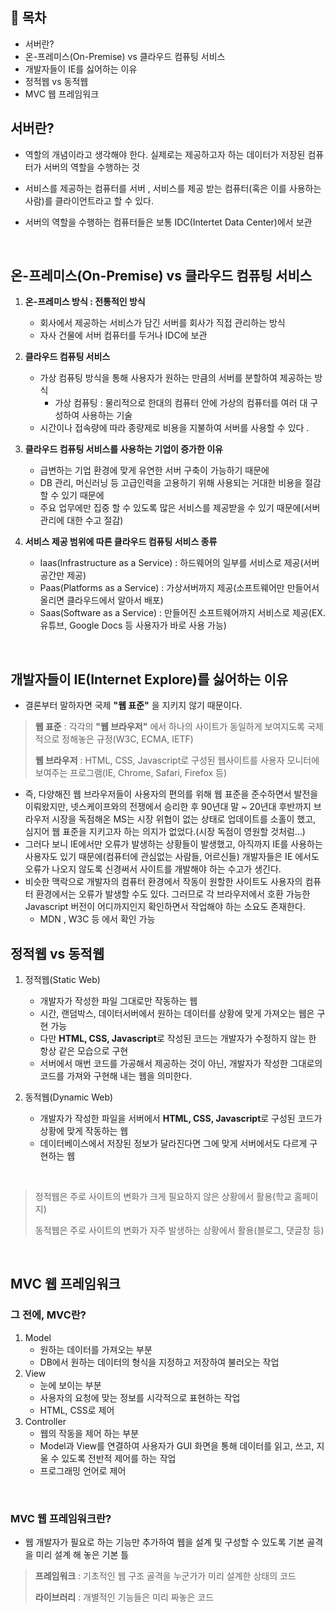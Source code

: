 ## :pushpin: **목차**
- 서버란?
- 온-프레미스(On-Premise) vs 클라우드 컴퓨팅 서비스
- 개발자들이 IE를 싫어하는 이유 
- 정적웹 vs 동적웹
- MVC 웹 프레임워크
## 서버란? 

- 역할의 개념이라고 생각해야 한다. 실제로는 제공하고자 하는 데이터가 저장된 컴퓨터가 서버의 역할을 수행하는 것

- 서비스를 제공하는 컴퓨터를 서버 , 서비스를 제공 받는 컴퓨터(혹은 이를 사용하는 사람)를 클라이언트라고 할 수 있다.

- 서버의 역할을 수행하는 컴퓨터들은 보통 IDC(Intertet Data Center)에서 보관

</br>

## 온-프레미스(On-Premise) vs 클라우드 컴퓨팅 서비스 

1. **온-프레미스 방식 : 전통적인 방식**

   - 회사에서 제공하는 서비스가 담긴 서버를 회사가 직접 관리하는 방식
   - 자사 건물에 서버 컴퓨터를 두거나 IDC에 보관 

2. **클라우드 컴퓨팅 서비스**

   - 가상 컴퓨팅 방식을 통해 사용자가 원하는 만큼의 서버를 분할하여 제공하는 방식
     - 가상 컴퓨팅 : 물리적으로 한대의 컴퓨터 안에 가상의 컴퓨터를 여러 대 구성하여 사용하는 기술
   - 시간이나 접속량에 따라 종량제로 비용을 지불하여 서버를 사용할 수 있다 .

3. **클라우드 컴퓨팅 서비스를 사용하는 기업이 증가한 이유**
   - 급변하는 기업 환경에 맞게 유연한 서버 구축이 가능하기 때문에
   - DB 관리, 머신러닝 등 고급인력을 고용하기 위해 사용되는 거대한 비용을 절감할 수 있기 때문에
   - 주요 업무에만 집중 할 수 있도록 많은 서비스를 제공받을 수 있기 때문에(서버 관리에 대한 수고 절감)

4. **서비스 제공 범위에 따른 클라우드 컴퓨팅 서비스 종류**
   - Iaas(Infrastructure as a Service) : 하드웨어의 일부를 서비스로 제공(서버공간만 제공)
   - Paas(Platforms as a Service) : 가상서버까지 제공(소프트웨어만 만들어서 올리면 클라우드에서 알아서 배포)
   - Saas(Software as a Service) : 만들어진 소프트웨어까지 서비스로 제공(EX. 유튜브, Google Docs 등 사용자가 바로 사용 가능)

</br>

## **개발자들이 IE(Internet Explore)를 싫어하는 이유**
- 결론부터 말하자면 국제 **"웹 표준"** 을 지키지 않기 때문이다. 

> **웹 표준** : 각각의 **"웹 브라우저"** 에서 하나의 사이트가 동일하게 보여지도록 국제적으로 정해놓은 규정(W3C, ECMA, IETF)
>
> **웹 브라우저** : HTML, CSS, Javascript로 구성된 웹사이트를 사용자 모니터에 보여주는 프로그램(IE, Chrome, Safari, Firefox 등)

- 즉, 다양해진 웹 브라우저들이 사용자의 편의를 위해 웹 표준을 준수하면서 발전을 이뤄왔지만, 넷스케이프와의 전쟁에서 승리한 후 90년대 말 ~ 20년대 후반까지 브라우저 시장을 독점해온 MS는 시장 위협이 없는 상태로 업데이트를 소홀이 했고, 심지어 웹 표준을 지키고자 하는 의지가 없었다.(시장 독점이 영원할 것처럼...)
- 그러다 보니 IE에서만 오류가 발생하는 상황들이 발생했고, 아직까지 IE를 사용하는 사용자도 있기 때문에(컴퓨터에 관심없는 사람들, 어르신들) 개발자들은 IE 에서도 오류가 나오지 않도록 신경써서 사이트를 개발해야 하는 수고가 생긴다.
- 비슷한 맥락으로 개발자의 컴퓨터 환경에서 작동이 원할한 사이트도 사용자의 컴퓨터 환경에서는 오류가 발생할 수도 있다. 그러므로 각 브라우저에서 호환 가능한 Javascript 버전이 어디까지인지 확인하면서 작업해야 하는 소요도 존재한다.
   - MDN , W3C 등 에서 확인 가능

## **정적웹 vs 동적웹**
   1. 정적웹(Static Web) 
      - 개발자가 작성한 파일 그대로만 작동하는 웹
      - 시간, 랜덤박스, 데이터서버에서 원하는 데이터를 상황에 맞게 가져오는 웹은 구현 가능
      - 다만 **HTML, CSS, Javascript**로 작성된 코드는 개발자가 수정하지 않는 한 항상 같은 모습으로 구현
      - 서버에서 매번 코드를 가공해서 제공하는 것이 아닌, 개발자가 작성한 그대로의 코드를 가져와 구현해 내는 웹을 의미한다. 

   2. 동적웹(Dynamic Web)
      - 개발자가 작성한 파일을 서버에서 **HTML, CSS, Javascript**로 구성된 코드가 상황에 맞게 작동하는 웹
      - 데이터베이스에서 저장된 정보가 달라진다면 그에 맞게 서버에서도 다르게 구현하는 웹
      
</br>

   > 정적웹은 주로 사이트의 변화가 크게 필요하지 않은 상황에서 활용(학교 홈페이지)
   >
   > 동적웹은 주로 사이트의 변화가 자주 발생하는 상황에서 활용(블로그, 댓글창 등)

</br>

## **MVC 웹 프레임워크**
### 그 전에, MVC란?
1. Model
   - 원하는 데이터를 가져오는 부분
   - DB에서 원하는 데이터의 형식을 지정하고 저장하여 불러오는 작업
2. View
   - 눈에 보이는 부분
   - 사용자의 요청에 맞는 정보를 시각적으로 표현하는 작업
   - HTML, CSS로 제어
3. Controller
   - 웹의 작동을 제어 하는 부분 
   - Model과 View를 연결하여 사용자가 GUI 화면을 통해 데이터를 읽고, 쓰고, 지울 수 있도록 전반적 제어를 하는 작업
   - 프로그래밍 언어로 제어

<br>

### MVC 웹 프레임워크란?
- 웹 개발자가 필요로 하는 기능만 추가하여 웹을 설계 및 구성할 수 있도록 기본 골격을 미리 설계 해 놓은 기본 틀

> **프레임워크** : 기초적인 웹 구조 골격을 누군가가 미리 설계한 상태의 코드
>
> **라이브러리** : 개별적인 기능들은 미리 짜놓은 코드
